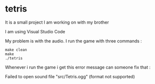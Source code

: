 # tetris


It is a small project I am working on with my brother

I am using Visual Studio Code

My problem is with the audio. I run the game with three commands :

    make clean
    make
    ./tetris

Whenever i run the game i get this error message can someone fix that :

Failed to open sound file "src/Tetris.ogg" (format not supported)
